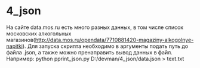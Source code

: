 # 4_json

На сайте data.mos.ru есть много разных данных, в том числе список московских алкогольных магазинов(http://data.mos.ru/opendata/7710881420-magaziny-alkogolnye-napitki).
Для запуска скрипта необходимо в аргументы подать путь до файла .json, а также можно пренаправить вывод данных в файл.
Например: python pprint_json.py D:/devman/4_json/data.json > text.txt